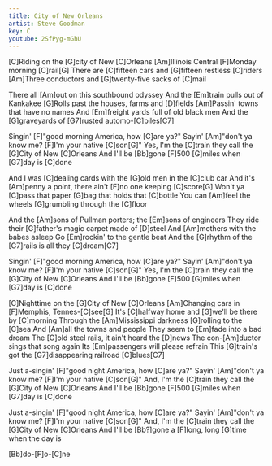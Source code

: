 ```yaml
---
title: City of New Orleans
artist: Steve Goodman
key: C
youtube: 2SfPyg-mGhU
---
```


[C]Riding on the [G]city of New [C]Orleans
[Am]Illinois Central [F]Monday morning [C]rail[G]
There are [C]fifteen cars and [G]fifteen restless [C]riders
[Am]Three conductors and [G]twenty-five sacks of [C]mail

There all [Am]out on this southbound odyssey
And the [Em]train pulls out of Kankakee
[G]Rolls past the houses, farms and [D]fields
[Am]Passin' towns that have no names
And [Em]freight yards full of old black men
And the [G]graveyards of [G7]rusted automo-[C]biles[C7]

Singin' [F]"good morning America, how [C]are ya?"
Sayin' [Am]"don't ya know me? [F]I'm your native [C]son[G]"
Yes, I'm the [C]train they call the [G]City of New [C]Orleans
And I'll be [Bb]gone [F]500 [G]miles when [G7]day is [C]done

And I was [C]dealing cards with the [G]old men in the [C]club car
And it's [Am]penny a point, there ain't [F]no one keeping [C]score[G]
Won't ya [C]pass that paper [G]bag that holds that [C]bottle
You can [Am]feel the wheels [G]grumbling through the [C]floor

And the [Am]sons of Pullman porters; the [Em]sons of engineers
They ride their [G]father's magic carpet made of [D]steel
And [Am]mothers with the babes asleep
Go [Em]rockin' to the gentle beat
And the [G]rhythm of the [G7]rails is all they [C]dream[C7]

Singin' [F]"good morning America, how [C]are ya?"
Sayin' [Am]"don't ya know me? [F]I'm your native [C]son[G]"
Yes, I'm the [C]train they call the [G]City of New [C]Orleans
And I'll be [Bb]gone [F]500 [G]miles when [G7]day is [C]done

[C]Nighttime on the [G]City of New [C]Orleans
[Am]Changing cars in [F]Memphis, Tennes-[C]see[G]
It's [C]halfway home and [G]we'll be there by [C]morning
Through the [Am]Mississippi darkness [G]rolling to the [C]sea
And [Am]all the towns and people
They seem to [Em]fade into a bad dream
The [G]old steel rails, it ain't heard the [D]news
The con-[Am]ductor sings that song again
Its [Em]passengers will please refrain
This [G]train's got the [G7]disappearing railroad [C]blues[C7]

Just a-singin' [F]"good night America, how [C]are ya?"
Sayin' [Am]"don't ya know me? [F]I'm your native [C]son[G]"
And, I'm the [C]train they call the [G]City of New [C]Orleans
And I'll be [Bb]gone [F]500 [G]miles when [G7]day is [C]done

Just a-singin' [F]"good night America, how [C]are ya?"
Sayin' [Am]"don't ya know me? [F]I'm your native [C]son[G]"
And, I'm the [C]train they call the [G]City of New [C]Orleans
And I'll be [Bb?]gone a [F]long, long [G]time when the day is

[Bb]do-[F]o-[C]ne
